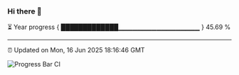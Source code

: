 ### Hi there 👋

⏳ Year progress { █████████████▁▁▁▁▁▁▁▁▁▁▁▁▁▁▁▁▁ } 45.69 %

---

⏰ Updated on Mon, 16 Jun 2025 18:16:46 GMT

![Progress Bar CI](https://github.com/Shyam-Makwana/GitHub-Actions-Demo/workflows/Progress%20Bar%20CI/badge.svg)
